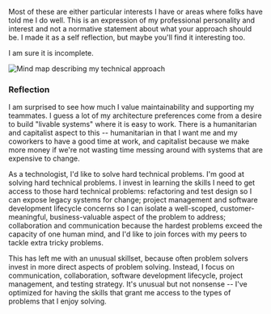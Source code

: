 Most of these are either particular interests I have or areas where folks have
told me I do well. This is an expression of my professional personality and
interest and not a normative statement about what your approach should be. I
made it as a self reflection, but maybe you'll find it interesting too.

I am sure it is incomplete.

<div class='image-container'>
  <img
    src='/assets/blog/technical-approach/mind-map.png'
    alt='Mind map describing my technical approach'
    />
</div>

### Reflection

I am surprised to see how much I value maintainability and supporting my
teammates. I guess a lot of my architecture preferences come from a desire to
build "livable systems" where it is easy to work. There is a humanitarian and
capitalist aspect to this -- humanitarian in that I want me and my coworkers to
have a good time at work, and capitalist because we make more money if we're not
wasting time messing around with systems that are expensive to change.

As a technologist, I'd like to solve hard technical problems. I'm good at
solving hard technical problems. I invest in learning the skills I need to get
access to those hard technical problems: refactoring and test design so I can
expose legacy systems for change; project management and software development
lifecycle concerns so I can isolate a well-scoped, customer-meaningful,
business-valuable aspect of the problem to address; collaboration and
communication because the hardest problems exceed the capacity of one human
mind, and I'd like to join forces with my peers to tackle extra tricky problems.

This has left me with an unusual skillset, because often problem solvers invest
in more direct aspects of problem solving. Instead, I focus on communication,
collaboration, software development lifecycle, project management, and testing
strategy. It's unusual but not nonsense -- I've optimized for having the skills
that grant me access to the types of problems that I enjoy solving.
